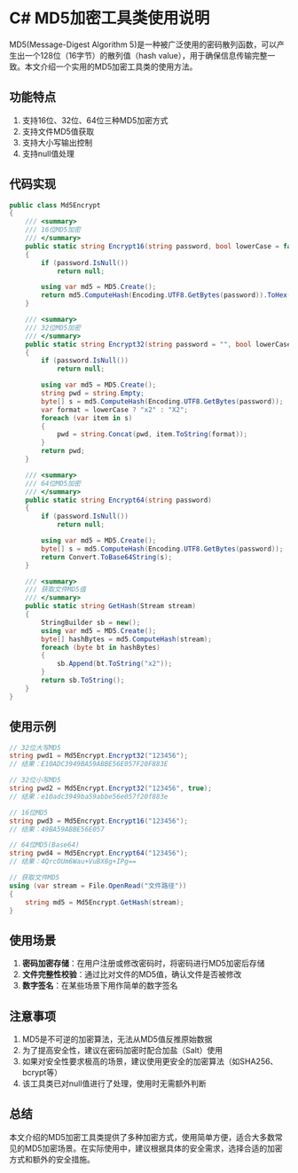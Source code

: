 # C# MD5加密工具类使用说明

MD5(Message-Digest Algorithm 5)是一种被广泛使用的密码散列函数，可以产生出一个128位（16字节）的散列值（hash value），用于确保信息传输完整一致。本文介绍一个实用的MD5加密工具类的使用方法。

## 功能特点

1. 支持16位、32位、64位三种MD5加密方式
2. 支持文件MD5值获取
3. 支持大小写输出控制
4. 支持null值处理

## 代码实现

```csharp
public class Md5Encrypt
{
    /// <summary>
    /// 16位MD5加密
    /// </summary>
    public static string Encrypt16(string password, bool lowerCase = false)
    {
        if (password.IsNull())
            return null;

        using var md5 = MD5.Create();
        return md5.ComputeHash(Encoding.UTF8.GetBytes(password)).ToHex(lowerCase);
    }

    /// <summary>
    /// 32位MD5加密
    /// </summary>
    public static string Encrypt32(string password = "", bool lowerCase = false)
    {
        if (password.IsNull())
            return null;

        using var md5 = MD5.Create();
        string pwd = string.Empty;
        byte[] s = md5.ComputeHash(Encoding.UTF8.GetBytes(password));
        var format = lowerCase ? "x2" : "X2";
        foreach (var item in s)
        {
            pwd = string.Concat(pwd, item.ToString(format));
        }
        return pwd;
    }

    /// <summary>
    /// 64位MD5加密
    /// </summary>
    public static string Encrypt64(string password)
    {
        if (password.IsNull())
            return null;

        using var md5 = MD5.Create();
        byte[] s = md5.ComputeHash(Encoding.UTF8.GetBytes(password));
        return Convert.ToBase64String(s);
    }

    /// <summary>
    /// 获取文件MD5值
    /// </summary>
    public static string GetHash(Stream stream)
    {
        StringBuilder sb = new();
        using var md5 = MD5.Create();
        byte[] hashBytes = md5.ComputeHash(stream);
        foreach (byte bt in hashBytes)
        {
            sb.Append(bt.ToString("x2"));
        }
        return sb.ToString();
    }
}
```

## 使用示例

```csharp
// 32位大写MD5
string pwd1 = Md5Encrypt.Encrypt32("123456"); 
// 结果：E10ADC3949BA59ABBE56E057F20F883E

// 32位小写MD5
string pwd2 = Md5Encrypt.Encrypt32("123456", true); 
// 结果：e10adc3949ba59abbe56e057f20f883e

// 16位MD5
string pwd3 = Md5Encrypt.Encrypt16("123456");
// 结果：49BA59ABBE56E057

// 64位MD5(Base64)
string pwd4 = Md5Encrypt.Encrypt64("123456");
// 结果：4QrcOUm6Wau+VuBX8g+IPg==

// 获取文件MD5
using (var stream = File.OpenRead("文件路径"))
{
    string md5 = Md5Encrypt.GetHash(stream);
}
```

## 使用场景

1. **密码加密存储**：在用户注册或修改密码时，将密码进行MD5加密后存储
2. **文件完整性校验**：通过比对文件的MD5值，确认文件是否被修改
3. **数字签名**：在某些场景下用作简单的数字签名

## 注意事项

1. MD5是不可逆的加密算法，无法从MD5值反推原始数据
2. 为了提高安全性，建议在密码加密时配合加盐（Salt）使用
3. 如果对安全性要求极高的场景，建议使用更安全的加密算法（如SHA256、bcrypt等）
4. 该工具类已对null值进行了处理，使用时无需额外判断

## 总结

本文介绍的MD5加密工具类提供了多种加密方式，使用简单方便，适合大多数常见的MD5加密场景。在实际使用中，建议根据具体的安全需求，选择合适的加密方式和额外的安全措施。 